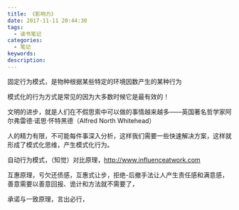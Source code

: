 ```yaml
---
title: 《影响力》
date: 2017-11-11 20:44:30
tags:
  - 读书笔记
categories:
  - 笔记
keywords: 
description: 
---
```


固定行为模式，是物种根据某些特定的环境因数产生的某种行为

模式化的行为方式是常见的因为大多数时候它是最有效的！

文明的进步，就是人们在不假思索中可以做的事情越来越多——英国著名哲学家阿尔弗雷德·诺思·怀特黑德（Alfred North Whitehead）

人的精力有限，不可能每件事深入分析，这样我们需要一些快速解决方案，这样就形成了模式化思维，产生模式化行为。

自动行为模式，（知觉）对比原理，http://www.influenceatwork.com

互惠原理，亏欠还债感，互惠式让步，拒绝-后撤手法让人产生责任感和满意感，善意需要以善意回报、诡计和方法就不需要了，

承诺与一致原理，言出必行，
